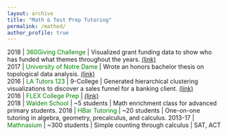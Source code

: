 ```yaml
---
layout: archive
title: "Math & Test Prep Tutoring"
permalink: /mathed/
author_profile: true
---
```


2018 | <font color="green">360Giving Challenge</font> | Visualized grant funding data to show who has funded what themes throughout the years. <font color="blue"><a href="https://jpskycak.github.io/360Giving-Challenge">(link)</a></font>  
2017 | <font color="green">University of Notre Dame</font> | Wrote an honors bachelor thesis on topological data analysis. <font color="blue"><a href="https://jpskycak.github.io/files/skycak-nd-tdathesis.pdf">(link)</a></font>  
2016 | <font color="green">LA Tutors 123</font> | 9-College | Generated hierarchical clustering visualizations to discover a sales funnel for a banking client. <font color="blue"><a href="https://jpskycak.github.io/files/skycak-aunalytics-salesfunnel.pdf">(link)</a></font>  
2016 | <font color="green">FLEX College Prep</font> | <font color="blue"><a href="https://jpskycak.github.io/files/skycak-aunalytics-tda.pdf">(link)</a></font>  
2018 | <font color="green">Walden School</font> | ~5 students | Math enrichment class for advanced primary students.
2018 | <font color="green">HBar Tutoring</font> | ~20 students | One-on-one tutoring in algebra, geometry, precalculus, and calculus.
2013-17 | <font color="green">Mathnasium</font> | ~300 students | Simple counting through calculus | SAT, ACT
